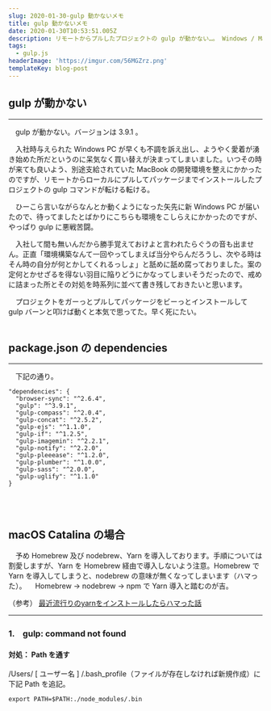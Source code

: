 ```yaml
---
slug: 2020-01-30-gulp 動かないメモ
title: gulp 動かないメモ
date: 2020-01-30T10:53:51.005Z
description: リモートからプルしたプロジェクトの gulp が動かない…。 Windows / Mac 別対処メモ
tags:
  - gulp.js
headerImage: 'https://imgur.com/56MGZrz.png'
templateKey: blog-post
---
```

## gulp が動かない
---
　gulp が動かない。バージョンは 3.9.1 。

　入社時与えられた Windows PC が早くも不調を訴え出し、ようやく愛着が湧き始めた所だというのに呆気なく買い替えが決まってしまいました。いつその時が来ても良いよう、別途支給されていた MacBook の開発環境を整えにかかったのですが、リモートからローカルにプルしてパッケージまでインストールしたプロジェクトの gulp コマンドが転ける転ける。

　ひーこら言いながらなんとか動くようになった矢先に新 Windows PC が届いたので、待ってましたとばかりにこちらも環境をこしらえにかかったのですが、やっぱり gulp に悪戦苦闘。

　入社して間も無いんだから勝手覚えておけよと言われたらぐうの音も出ません。正直「環境構築なんて一回やってしまえば当分やらんだろうし、次やる時はそん時の自分が何とかしてくれるっしょ」と舐めに舐め腐っておりました。案の定何とかせざるを得ない羽目に陥りどうにかなってしまいそうだったので、戒めに詰まった所とその対処を時系列に並べて書き残しておきたいと思います。

　プロジェクトをガーっとプルしてパッケージをビーっとインストールして gulp バーンと叩けば動くと本気で思ってた。早く死にたい。
<br>
<br>

## package.json の dependencies
---
　下記の通り。

```
"dependencies": {
  "browser-sync": "^2.6.4",
  "gulp": "^3.9.1",
  "gulp-compass": "^2.0.4",
  "gulp-concat": "^2.5.2",
  "gulp-ejs": "^1.1.0",
  "gulp-if": "^1.2.5",
  "gulp-imagemin": "^2.2.1",
  "gulp-notify": "^2.2.0",
  "gulp-pleeease": "^1.2.0",
  "gulp-plumber": "^1.0.0",
  "gulp-sass": "^2.0.0",
  "gulp-uglify": "^1.1.0"
}
```
<br>
<br>

## macOS Catalina の場合

　予め Homebrew 及び nodebrew、Yarn を導入しております。手順については割愛しますが、Yarn を Homebrew 経由で導入しないよう注意。Homebrew で Yarn を導入してしまうと、nodebrew の意味が無くなってしまいます（ハマった）。
　Homebrew → nodebrew → npm で Yarn 導入と踏むのが吉。

（参考）
[最近流行りのyarnをインストールしたらハマった話](https://hisa-tech.site/yarn-install-stumble/)

---
### 1.　gulp: command not found
#### 対処： Path を通す

/Users/ [ ユーザー名 ] /.bash_profile（ファイルが存在しなければ新規作成）に下記 Path  を追記。

```
export PATH=$PATH:./node_modules/.bin
```
